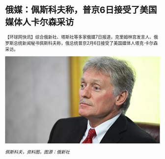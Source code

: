 # 俄媒：佩斯科夫称，普京6日接受了美国媒体人卡尔森采访

【环球网快讯】综合俄新社、塔斯社等多家俄媒7日报道，克里姆林宫发言人、俄罗斯总统新闻秘书佩斯科夫称，俄总统普京2月6日接受了美国媒体人塔克·卡尔森采访。

![8230b1f7a35cbefb62a8791a7810031f.jpg](https://raw.githubusercontent.com/qqhsx/qqnews_image/main/2024/02/07/俄媒：佩斯科夫称，普京6日接受了美国媒体人卡尔森采访/8230b1f7a35cbefb62a8791a7810031f.jpg)

 _佩斯科夫，资料图，图源：俄新社_

